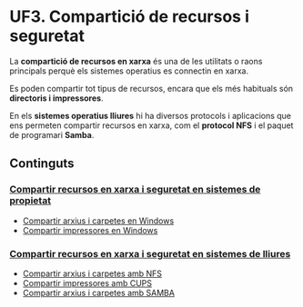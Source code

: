 # UF3. Compartició de recursos i seguretat
<!-- no toc -->

La **compartició de recursos en xarxa** és una de les utilitats o raons principals perquè els sistemes operatius es connectin en xarxa.

Es poden compartir tot tipus de recursos, encara que els més habituals són **directoris i impressores**.

En els **sistemes operatius lliures** hi ha diversos protocols i aplicacions que ens permeten compartir recursos en xarxa, com el **protocol NFS** i el paquet de programari **Samba**.

## Continguts
### [Compartir recursos en xarxa i seguretat en sistemes de propietat]()

* [Compartir arxius i carpetes en Windows](UF3/uf3-compartir-arxius-windows.md)
* [Compartir impressores en Windows](UF3/uf3-compartir-impressores-windows.md)
    
### [Compartir recursos en xarxa i seguretat en sistemes de lliures](UF3/compartir-recursos-linux.md)

* [Compartir arxius i carpetes amb NFS](UF3/uf3-compartir-arxius-nfs.md)
* [Compartir impressores amb CUPS](UF3/uf3-compartir-impressores-cups.md)
* [Compartir arxius i carpetes amb SAMBA](UF3/uf3-compartir-arxius-samba.md)

